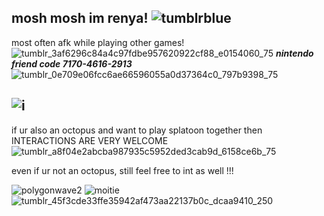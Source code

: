 ## mosh mosh im renya! ![tumblrblue](https://github.com/user-attachments/assets/73250707-36ca-4d0e-84aa-12490b4c425a)
most often afk while playing other games! ![tumblr_3af6296c84a4c97fdbe957620922cf88_e0154060_75](https://github.com/user-attachments/assets/30d42275-2300-4b91-9ccc-2ad12b444920)
 ***nintendo friend code 7170-4616-2913*** ![tumblr_0e709e06fcc6ae66596055a0d37364c0_797b9398_75](https://github.com/user-attachments/assets/209dec43-99ea-4d75-a660-fe439b3f6219)
## ![i](https://github.com/user-attachments/assets/7602d0f3-daed-4cf2-9834-3a93b3e85d64)
if ur also an octopus and want to play splatoon together then INTERACTIONS ARE VERY WELCOME ![tumblr_a8f04e2abcba987935c5952ded3cab9d_6158ce6b_75](https://github.com/user-attachments/assets/fc29d7a3-47bf-4204-bdfb-ff0c8b6ebc0f) 

even if ur not an octopus, still feel free to int as well !!!

![polygonwave2](https://github.com/user-attachments/assets/8e378bc1-ca82-41da-a67b-9b2d91bc175d) ![moitie](https://github.com/user-attachments/assets/e726d4b2-b93c-4df1-85c3-9219430ffde9) ![tumblr_45f3cde33ffe35942af473aa22137b0c_dcaa9410_250](https://github.com/user-attachments/assets/e489f606-d978-43e5-9095-8e5cccb7f671)
